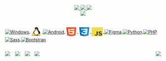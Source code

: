 <div align="center">
  <a href="https://profile-summary-for-github.com/user/luizgustavoabreu">
  <img width="822em" src="https://user-images.githubusercontent.com/72631018/150686743-e8501a27-5eb6-4b9a-a6ce-aeb86742bb63.jpeg" />
  <img width="473em" src="https://github-readme-stats.vercel.app/api?username=luizgustavoabreu&show_icons=true&theme=dark&include_all_commits=true&count_private=true&hide=issues&locale=pt-br" />
  <img width="345em" src="https://github-readme-stats.vercel.app/api/top-langs/?username=luizgustavoabreu&layout=compact&langs_count=7&hide=php,shell,hack&theme=dark&locale=pt-br" />
  <br>
  <img width="822em" src="https://activity-graph.herokuapp.com/graph?username=luizgustavoabreu&theme=xcode&bg_color=151515" />
</div>
<br><br>
<div>
  <img align="center" alt="Windows" height="27" width="30" src="https://upload.wikimedia.org/wikipedia/commons/thumb/0/0a/Unofficial_Windows_logo_variant_-_2002%E2%80%932012_%28Multicolored%29.svg/800px-Unofficial_Windows_logo_variant_-_2002%E2%80%932012_%28Multicolored%29.svg.png" />
  <img align="center" alt="Linux" height="30" width="38" src="https://raw.githubusercontent.com/devicons/devicon/master/icons/linux/linux-original.svg" />
  <img align="center" alt="Android" height="30" width="27" src="https://cdn.jsdelivr.net/gh/devicons/devicon/icons/android/android-original.svg" />
  <img align="center" alt="HTML" height="30" width="38" src="https://raw.githubusercontent.com/devicons/devicon/master/icons/html5/html5-original.svg" />
  <img align="center" alt="CSS" height="30" width="38" src="https://raw.githubusercontent.com/devicons/devicon/master/icons/css3/css3-original.svg" />
  <img align="center" alt="JavaScript" height="30" width="38" src="https://raw.githubusercontent.com/devicons/devicon/master/icons/javascript/javascript-original.svg" />
  <img align="center" alt="Figma" height="29" width="33" src="https://cdn.jsdelivr.net/gh/devicons/devicon/icons/figma/figma-original.svg" />
  <img align="center" alt="Python" height="30" width="38" src="https://cdn.jsdelivr.net/gh/devicons/devicon/icons/python/python-original.svg" />
  <img align="center" alt="PHP" height="30" width="38" src="https://cdn.jsdelivr.net/gh/devicons/devicon/icons/php/php-plain.svg" />
  <img align="center" alt="Sass" height="30" width="38" src="https://cdn.jsdelivr.net/gh/devicons/devicon/icons/sass/sass-original.svg" />
  <img align="center" alt="Bootstrap" height="30" width="38" src="https://cdn.jsdelivr.net/gh/devicons/devicon/icons/bootstrap/bootstrap-original.svg" />
</div>

##

<div>
  <a href="https://www.instagram.com/luizgustavorj"><img src="https://img.shields.io/badge/Instagram-E4405F?style=for-the-badge&logo=instagram&logoColor=white"></a>&nbsp;&nbsp;&nbsp;
  <a href="https://sptfy.com/gustavo"><img src="https://img.shields.io/badge/Spotify-1ED760?&style=for-the-badge&logo=spotify&logoColor=white"></a>&nbsp;&nbsp;&nbsp;
  <a href="https://www.linkedin.com/in/luizgustavoabreu"><img src="https://img.shields.io/badge/LinkedIn-0077B5?style=for-the-badge&logo=linkedin&logoColor=white"></a>&nbsp;&nbsp;&nbsp;
  <a href="https://www.duolingo.com/profile/LuizGustavoRJ"><img src="https://img.shields.io/badge/Duolingo-58CC02?style=for-the-badge&logo=Duolingo&logoColor=white"></a><img align="right" src="https://komarev.com/ghpvc/?username=luizgustavoabreu&style=flat-square">
</div>
